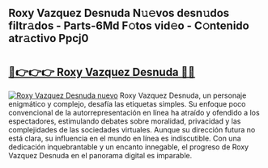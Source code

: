 ## Roxy Vazquez Desnuda N𝚞𝚎vos desn𝚞dos filtr𝚊dos - Parts-6Md F𝚘tos vid𝚎o - C𝚘ntenido atr𝚊ctivo Ppcj0

# <h2><a href="http://mb9ggiz.tromn.icu/?c=Roxy+Vazquez+Desnuda">🔗👉👉👉 Roxy Vazquez Desnuda 🔗🔗</a></h2>

[![Roxy Vazquez Desnuda nuevo](https://i.imgur.com/pEAQMta.gif)](http://mb9ggiz.tromn.icu/?c=Roxy+Vazquez+Desnuda)
Roxy Vazquez Desnuda, un personaje enigmático y complejo, desafía las etiquetas simples. Su enfoque poco convencional de la autorrepresentación en línea ha atraído y ofendido a los espectadores, estimulando debates sobre moralidad, privacidad y las complejidades de las sociedades virtuales. Aunque su dirección futura no está clara, su influencia en el mundo en línea es indiscutible. Con una dedicación inquebrantable y un encanto innegable, el progreso de Roxy Vazquez Desnuda en el panorama digital es imparable.

